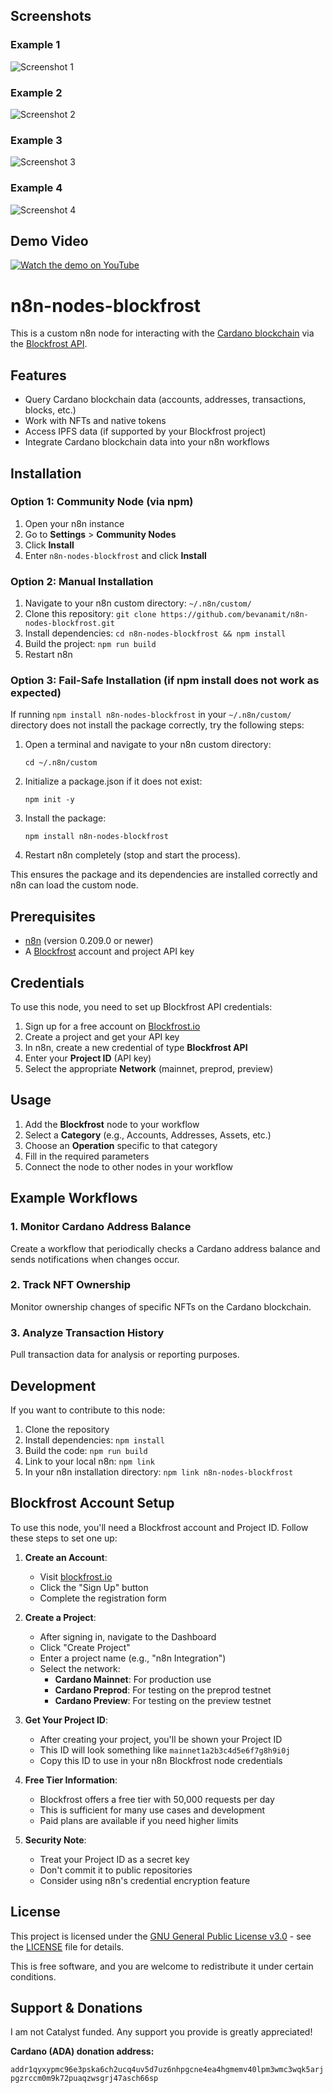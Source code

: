 ## Screenshots

### Example 1
![Screenshot 1](assets/001.jpg)

### Example 2
![Screenshot 2](assets/002.jpg)

### Example 3
![Screenshot 3](assets/003.jpg)

### Example 4
![Screenshot 4](assets/004.jpg)

## Demo Video

[![Watch the demo on YouTube](https://img.youtube.com/vi/fVEHHZigBes/0.jpg)](https://youtu.be/fVEHHZigBes)
# n8n-nodes-blockfrost

This is a custom n8n node for interacting with the [Cardano blockchain](https://cardano.org) via the [Blockfrost API](https://blockfrost.io).

## Features

- Query Cardano blockchain data (accounts, addresses, transactions, blocks, etc.)
- Work with NFTs and native tokens
- Access IPFS data (if supported by your Blockfrost project)
- Integrate Cardano blockchain data into your n8n workflows

## Installation

### Option 1: Community Node (via npm)

1. Open your n8n instance
2. Go to **Settings** > **Community Nodes**
3. Click **Install**
4. Enter `n8n-nodes-blockfrost` and click **Install**

### Option 2: Manual Installation

1. Navigate to your n8n custom directory: `~/.n8n/custom/`
2. Clone this repository: `git clone https://github.com/bevanamit/n8n-nodes-blockfrost.git`
3. Install dependencies: `cd n8n-nodes-blockfrost && npm install`
4. Build the project: `npm run build`
5. Restart n8n

### Option 3: Fail-Safe Installation (if npm install does not work as expected)

If running `npm install n8n-nodes-blockfrost` in your `~/.n8n/custom/` directory does not install the package correctly, try the following steps:

1. Open a terminal and navigate to your n8n custom directory:
   ```
   cd ~/.n8n/custom
   ```
2. Initialize a package.json if it does not exist:
   ```
   npm init -y
   ```
3. Install the package:
   ```
   npm install n8n-nodes-blockfrost
   ```
4. Restart n8n completely (stop and start the process).

This ensures the package and its dependencies are installed correctly and n8n can load the custom node.

## Prerequisites

- [n8n](https://n8n.io/) (version 0.209.0 or newer)
- A [Blockfrost](https://blockfrost.io) account and project API key

## Credentials

To use this node, you need to set up Blockfrost API credentials:

1. Sign up for a free account on [Blockfrost.io](https://blockfrost.io)
2. Create a project and get your API key
3. In n8n, create a new credential of type **Blockfrost API**
4. Enter your **Project ID** (API key)
5. Select the appropriate **Network** (mainnet, preprod, preview)

## Usage

1. Add the **Blockfrost** node to your workflow
2. Select a **Category** (e.g., Accounts, Addresses, Assets, etc.)
3. Choose an **Operation** specific to that category
4. Fill in the required parameters
5. Connect the node to other nodes in your workflow

## Example Workflows

### 1. Monitor Cardano Address Balance

Create a workflow that periodically checks a Cardano address balance and sends notifications when changes occur.

### 2. Track NFT Ownership

Monitor ownership changes of specific NFTs on the Cardano blockchain.

### 3. Analyze Transaction History

Pull transaction data for analysis or reporting purposes.

## Development

If you want to contribute to this node:

1. Clone the repository
2. Install dependencies: `npm install`
3. Build the code: `npm run build`
4. Link to your local n8n: `npm link`
5. In your n8n installation directory: `npm link n8n-nodes-blockfrost`

## Blockfrost Account Setup

To use this node, you'll need a Blockfrost account and Project ID. Follow these steps to set one up:

1. **Create an Account**:
   - Visit [blockfrost.io](https://blockfrost.io/)
   - Click the "Sign Up" button
   - Complete the registration form

2. **Create a Project**:
   - After signing in, navigate to the Dashboard
   - Click "Create Project"
   - Enter a project name (e.g., "n8n Integration")
   - Select the network:
     - **Cardano Mainnet**: For production use
     - **Cardano Preprod**: For testing on the preprod testnet
     - **Cardano Preview**: For testing on the preview testnet

3. **Get Your Project ID**:
   - After creating your project, you'll be shown your Project ID
   - This ID will look something like `mainnet1a2b3c4d5e6f7g8h9i0j`
   - Copy this ID to use in your n8n Blockfrost node credentials

4. **Free Tier Information**:
   - Blockfrost offers a free tier with 50,000 requests per day
   - This is sufficient for many use cases and development
   - Paid plans are available if you need higher limits

5. **Security Note**:
   - Treat your Project ID as a secret key
   - Don't commit it to public repositories
   - Consider using n8n's credential encryption feature

## License

This project is licensed under the [GNU General Public License v3.0](LICENSE) - see the [LICENSE](LICENSE) file for details.

This is free software, and you are welcome to redistribute it under certain conditions.
## Support & Donations

I am not Catalyst funded. Any support you provide is greatly appreciated!

**Cardano (ADA) donation address:**

`addr1qyxypmc96e3pska6ch2ucq4uv5d7uz6nhpgcne4ea4hgmemv40lpm3wmc3wqk5arjpgzrccm0m9k72puaqzwsgrj47asch66sp`